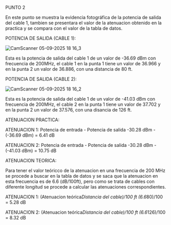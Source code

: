 PUNTO 2 

En este punto se muestra la evidencia fotográfica de la potencia de salida del cable 1, tambien se presentara el valor de la atenuacion obtenido en la practica y se compara con el valor de la tabla de datos.

POTENCIA DE SALIDA (CABLE 1):

![CamScanner 05-09-2025 18 16_3](https://github.com/user-attachments/assets/59e193c1-53c0-4fbe-8c91-b4b7e9209156)

Esta es la potencia de salida del cable 1  de un valor de -36.69 dBm con frecuencia de 200MHz, el cable 1 en la punta 1 tiene un valor de 36.966 y en la punta 2 un valor de 36.886, con una distancia de 80 ft.


POTENCIA DE SALIDA (CABLE 2):

![CamScanner 05-09-2025 18 16_2](https://github.com/user-attachments/assets/2f94ce14-6662-4e5a-b646-aadf00e2061e)

Esta es la potencia de salida del cable 1  de un valor de -41.03 dBm con frecuencia de 200MHz, el cable 2 en la punta 1 tiene un valor de 37.702 y en la punta 2 un valor de 37.576, con una disancia de 126 ft.


ATENUACION PRACTICA:

ATENUACION 1: Potencia de entrada - Potencia de salida 
-30.28 dBm - (-36.69 dBm) = 6.41 dB


ATENUACION 2:  Potencia de entrada - Potencia de salida 
-30.28 dBm - (-41.03 dBm) = 10.75 dB


ATENUACION TEORICA:

Para tener el valor teóricco de la atenuacion en una frecuencia de 200 MHz se procede a buscar en la tabla de datos y se saca que la atenuacion en esta frecuencia es de 6.6 (dB/100ft), pero como se trata de cables con diferente longitud se procede a calcular las atenuaciones correspondientes.

ATENUACION 1: (Atenuacion teórica*Distancia del cable)/100 ft
 (6.6*80)/100  = 5.28 dB 

ATENUACION 2: (Atenuacion teórica*Distancia del cable)/100 ft
 (6.6*126)/100  = 8.32 dB

